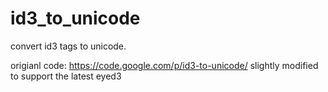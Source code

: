 # id3_to_unicode
convert id3 tags to unicode.

origianl code: https://code.google.com/p/id3-to-unicode/
slightly modified to support the latest eyed3

